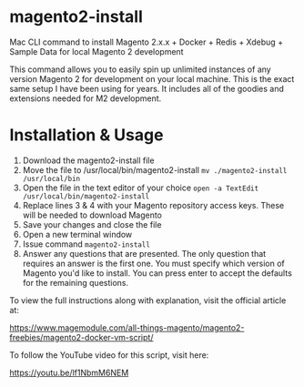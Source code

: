 # magento2-install
Mac CLI command to install Magento 2.x.x + Docker + Redis + Xdebug + Sample Data for local Magento 2 development

This command allows you to easily spin up unlimited instances of any version Magento 2 for development on your local machine.  This is the exact same setup I have been using for years. It includes all of the goodies and extensions needed for M2 development. 

# Installation & Usage

1. Download the magento2-install file
2. Move the file to /usr/local/bin/magento2-install `mv ./magento2-install /usr/local/bin`
3. Open the file in the text editor of your choice `open -a TextEdit /usr/local/bin/magento2-install`
4. Replace lines 3 & 4 with your Magento repository access keys. These will be needed to download Magento
5. Save your changes and close the file
6. Open a new terminal window
7. Issue command `magento2-install`
8. Answer any questions that are presented. The only question that requires an answer is the first one. You must specify which version of Magento you'd like to install. You can press enter to accept the defaults for the remaining questions.

To view the full instructions along with explanation, visit the official article at:

https://www.magemodule.com/all-things-magento/magento2-freebies/magento2-docker-vm-script/

To follow the YouTube video for this script, visit here:

https://youtu.be/lf1NbmM6NEM

